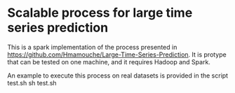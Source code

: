 # Scalable process for large time series prediction

This is a spark implementation of the process presented in https://github.com/Hmamouche/Large-Time-Series-Prediction.
It is protype that can be tested on one machine, and it requires Hadoop and Spark.

An example to execute this process on real datasets is provided in the script test.sh
  sh test.sh
